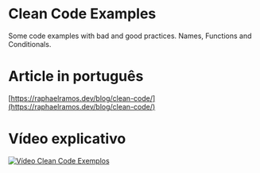 # Clean Code Examples

Some code examples with bad and good practices. Names, Functions and Conditionals.

# Article in português

[https://raphaelramos.dev/blog/clean-code/](https://raphaelramos.dev/blog/clean-code/)

# Vídeo explicativo

[![Vídeo Clean Code Exemplos](https://dev-to-uploads.s3.amazonaws.com/uploads/articles/225w51nng73x5eiu1x1v.png)](https://www.youtube.com/watch?v=UohXe6ceqeQ)
